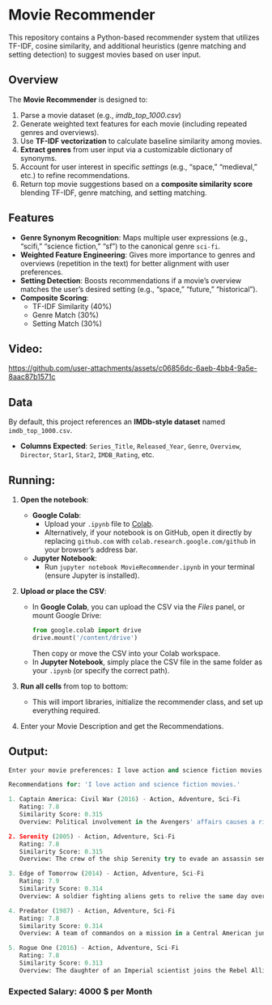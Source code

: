 # Movie Recommender 

This repository contains a Python-based recommender system that utilizes TF-IDF, cosine similarity, and additional heuristics (genre matching and setting detection) to suggest movies based on user input.

## Overview

The **Movie Recommender** is designed to:
1. Parse a movie dataset (e.g., *imdb_top_1000.csv*)
2. Generate weighted text features for each movie (including repeated genres and overviews).
3. Use **TF-IDF vectorization** to calculate baseline similarity among movies.
4. **Extract genres** from user input via a customizable dictionary of synonyms.
5. Account for user interest in specific *settings* (e.g., “space,” “medieval,” etc.) to refine recommendations.
6. Return top movie suggestions based on a **composite similarity score** blending TF-IDF, genre matching, and setting matching.


## Features

- **Genre Synonym Recognition**: Maps multiple user expressions (e.g., “scifi,” “science fiction,” “sf”) to the canonical genre `sci-fi`.
- **Weighted Feature Engineering**: Gives more importance to genres and overviews (repetition in the text) for better alignment with user preferences.
- **Setting Detection**: Boosts recommendations if a movie’s overview matches the user’s desired setting (e.g., “space,” “future,” “historical”).
- **Composite Scoring**: 
  - TF-IDF Similarity (40%)
  - Genre Match (30%)
  - Setting Match (30%)

## Video:

https://github.com/user-attachments/assets/c06856dc-6aeb-4bb4-9a5e-8aac87b1571c

## Data

By default, this project references an **IMDb-style dataset** named `imdb_top_1000.csv`.  
- **Columns Expected**: `Series_Title`, `Released_Year`, `Genre`, `Overview`, `Director`, `Star1`, `Star2`, `IMDB_Rating`, etc.  


## Running:

1. **Open the notebook**:
   - **Google Colab**:
     - Upload your `.ipynb` file to [Colab](https://colab.research.google.com/).
     - Alternatively, if your notebook is on GitHub, open it directly by replacing `github.com` with `colab.research.google.com/github` in your browser’s address bar.
   - **Jupyter Notebook**:
     - Run `jupyter notebook MovieRecommender.ipynb` in your terminal (ensure Jupyter is installed).

2. **Upload or place the CSV**:
   - In **Google Colab**, you can upload the CSV via the *Files* panel, or mount Google Drive:
     ```python
     from google.colab import drive
     drive.mount('/content/drive')
     ```
     Then copy or move the CSV into your Colab workspace.
   - In **Jupyter Notebook**, simply place the CSV file in the same folder as your `.ipynb` (or specify the correct path).

3. **Run all cells** from top to bottom:
   - This will import libraries, initialize the recommender class, and set up everything required.

4. Enter your Movie Description and get the Recommendations.
  
 ## Output:

```python
Enter your movie preferences: I love action and science fiction movies.

Recommendations for: 'I love action and science fiction movies.'

1. Captain America: Civil War (2016) - Action, Adventure, Sci-Fi
   Rating: 7.8
   Similarity Score: 0.315
   Overview: Political involvement in the Avengers' affairs causes a rift between Captain America and Iron Man....

2. Serenity (2005) - Action, Adventure, Sci-Fi
   Rating: 7.8
   Similarity Score: 0.315
   Overview: The crew of the ship Serenity try to evade an assassin sent to recapture one of their members who is telepathic....

3. Edge of Tomorrow (2014) - Action, Adventure, Sci-Fi
   Rating: 7.9
   Similarity Score: 0.314
   Overview: A soldier fighting aliens gets to relive the same day over and over again, the day restarting every time he dies....

4. Predator (1987) - Action, Adventure, Sci-Fi
   Rating: 7.8
   Similarity Score: 0.314
   Overview: A team of commandos on a mission in a Central American jungle find themselves hunted by an extraterrestrial warrior....

5. Rogue One (2016) - Action, Adventure, Sci-Fi
   Rating: 7.8
   Similarity Score: 0.313
   Overview: The daughter of an Imperial scientist joins the Rebel Alliance in a risky move to steal the plans for the Death Star....
```

### Expected Salary: 4000 $ per Month

